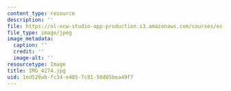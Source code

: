 ```yaml
---
content_type: resource
description: ''
file: https://ol-ocw-studio-app-production.s3.amazonaws.com/courses/ec-721-wheelchair-design-in-developing-countries-spring-2009/1ed520abfc34e4057c8158d05bea49f7_IMG_4274.jpg
file_type: image/jpeg
image_metadata:
  caption: ''
  credit: ''
  image-alt: ''
resourcetype: Image
title: IMG_4274.jpg
uid: 1ed520ab-fc34-e405-7c81-58d05bea49f7
---
```

